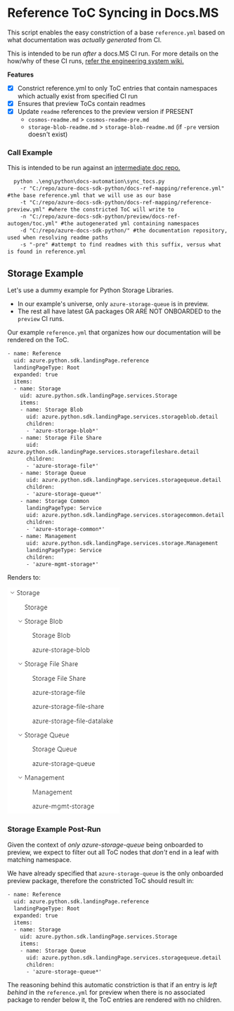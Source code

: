 # Reference ToC Syncing in Docs.MS

This script enables the easy constriction of a base `reference.yml` based on what documentation was _actually generated_ from CI.

This is intended to be run _after_ a docs.MS CI run. For more details on the how/why of these CI runs, [refer the engineering system wiki.](https://dev.azure.com/azure-sdk/internal/_wiki/wikis/internal.wiki/128/Releasing-Documentation-to-docs.ms.com)

**Features**

- [x] Constrict reference.yml to only ToC entries that contain namespaces which actually exist from specified CI run
- [x] Ensures that preview ToCs contain readmes
- [x] Update `readme` references to the preview version if PRESENT
    - `cosmos-readme.md` > `cosmos-readme-pre.md` 
    - `storage-blob-readme.md` > `storage-blob-readme.md` (if `-pre` version doesn't exist)

### Call Example

This is intended to be run against an [intermediate doc repo.](https://github.com/MicrosoftDocs/azure-docs-sdk-node)

```
  python .\eng\python\docs-automation\sync_tocs.py 
    -r "C:/repo/azure-docs-sdk-python/docs-ref-mapping/reference.yml" #the base reference.yml that we will use as our base
    -t "C:/repo/azure-docs-sdk-python/docs-ref-mapping/reference-preview.yml" #where the constricted ToC will write to
    -n "C:/repo/azure-docs-sdk-python/preview/docs-ref-autogen/toc.yml" #the autogenerated yml containing namespaces
    -d "C:/repo/azure-docs-sdk-python/" #the documentation repository, used when resolving readme paths
    -s "-pre" #attempt to find readmes with this suffix, versus what is found in reference.yml
```

## Storage Example

Let's use a dummy example for Python Storage Libraries. 

- In our example's universe, only `azure-storage-queue` is in preview. 
- The rest all have latest GA packages OR ARE NOT ONBOARDED to the `preview` CI runs.

Our example `reference.yml` that organizes how our documentation will be rendered on the ToC.

```
- name: Reference
  uid: azure.python.sdk.landingPage.reference
  landingPageType: Root
  expanded: true
  items:
  - name: Storage
    uid: azure.python.sdk.landingPage.services.Storage
    items:
    - name: Storage Blob
      uid: azure.python.sdk.landingPage.services.storageblob.detail
      children:
      - 'azure-storage-blob*'
    - name: Storage File Share
      uid: azure.python.sdk.landingPage.services.storagefileshare.detail
      children:
      - 'azure-storage-file*'
    - name: Storage Queue
      uid: azure.python.sdk.landingPage.services.storagequeue.detail
      children:
      - 'azure-storage-queue*'
    - name: Storage Common
      landingPageType: Service
      uid: azure.python.sdk.landingPage.services.storagecommon.detail
      children:
      - 'azure-storage-common*'
    - name: Management
      uid: azure.python.sdk.landingPage.services.storage.Management
      landingPageType: Service
      children:
      - 'azure-mgmt-storage*'

```
Renders to:

![Rendered ToC](example_toc.png "Rendered ToC")

### Storage Example Post-Run

Given the context of _only azure-storage-queue_ being onboarded to preview, we expect to filter out all ToC nodes that _don't_ end in a leaf with matching namespace.

We have already specified that `azure-storage-queue` is the only onboarded preview package, therefore the constricted ToC should result in:


```
- name: Reference
  uid: azure.python.sdk.landingPage.reference
  landingPageType: Root
  expanded: true
  items:
  - name: Storage
    uid: azure.python.sdk.landingPage.services.Storage
    items:
    - name: Storage Queue
      uid: azure.python.sdk.landingPage.services.storagequeue.detail
      children:
      - 'azure-storage-queue*'
```

The reasoning behind this automatic constriction is that if an entry is _left behind_ in the `reference.yml` for preview when there is no associated package to render below it, the ToC entries are rendered with no children.

